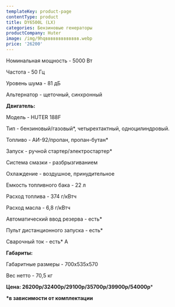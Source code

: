 ```yaml
---
templateKey: product-page
contentType: product
title: DY6500L (LX)
categories: Бензиновые генераторы
productCompany: Huter
image: /img/9hqввввввввввввв.webp
price: '26200'
---
```

Номинальная мощность - 5000 Вт

Частота - 50 Гц

Уровень шума - 81 дБ

Альтернатор - щеточный, синхронный

**Двигатель:**

Модель - HUTER 188F

Тип - бензиновый/газовый*, четырехтактный, одноцилиндровый.

Топливо - АИ-92/пропан, пропан-бутан*

Запуск - ручной стартер/электростартер*

Система смазки - разбрызгиванием

Охлаждение - воздушное, принудительное

Емкость топливного бака - 22 л

Расход топлива - 374 г/кВтч

Расход масла - 6,8 г/кВтч

Автоматический ввод резерва - есть*

Пульт дистанционного запуска - есть*

Сварочный ток - есть* А

**Габариты:**

Габаритные размеры - 700х535х570

Вес нетто - 70,5 кг

**Цена: 26200р/32400р/29100р/35700р/39900р/54000р***

**\*в зависимости от комплектации**
